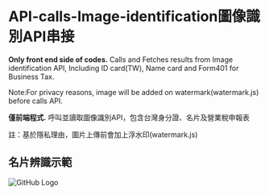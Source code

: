 # API-calls-Image-identification圖像識別API串接

**Only front end side of codes.**
 Calls and Fetches results from Image identification API, Including ID card(TW), Name card and Form401 for Business Tax.   
 
 Note:For privacy reasons, image will be added on watermark(watermark.js) before calls API.
 
**僅前端程式.**
呼叫並讀取圖像識別API，包含台灣身分證、名片及營業稅申報表

註：基於隱私理由，圖片上傳前會加上浮水印(watermark.js)

## 名片辨識示範
![GitHub Logo](https://i.imgur.com/S62eioR.gif)
